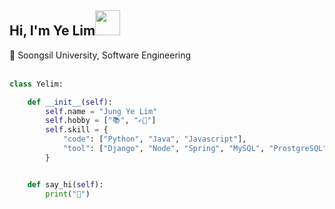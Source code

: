 <h2>Hi, I'm Ye Lim<img src="https://media.giphy.com/media/WUlplcMpOCEmTGBtBW/giphy.gif" width="40"></h2> 
🏫 Soongsil University, Software Engineering
<br>
<br>


```python
class Yelim:

    def __init__(self):
        self.name = "Jung Ye Lim"
        self.hobby = ["📚", "✍🏻"]
        self.skill = {
            "code": ["Python", "Java", "Javascript"],
            "tool": ["Django", "Node", "Spring", "MySQL", "ProstgreSQL", "AWS"]
        }


    def say_hi(self):
        print("👋")
```
    

